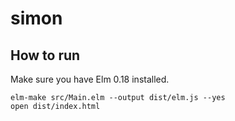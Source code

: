 # simon

## How to run

Make sure you have Elm 0.18 installed.

```
elm-make src/Main.elm --output dist/elm.js --yes
open dist/index.html
```
